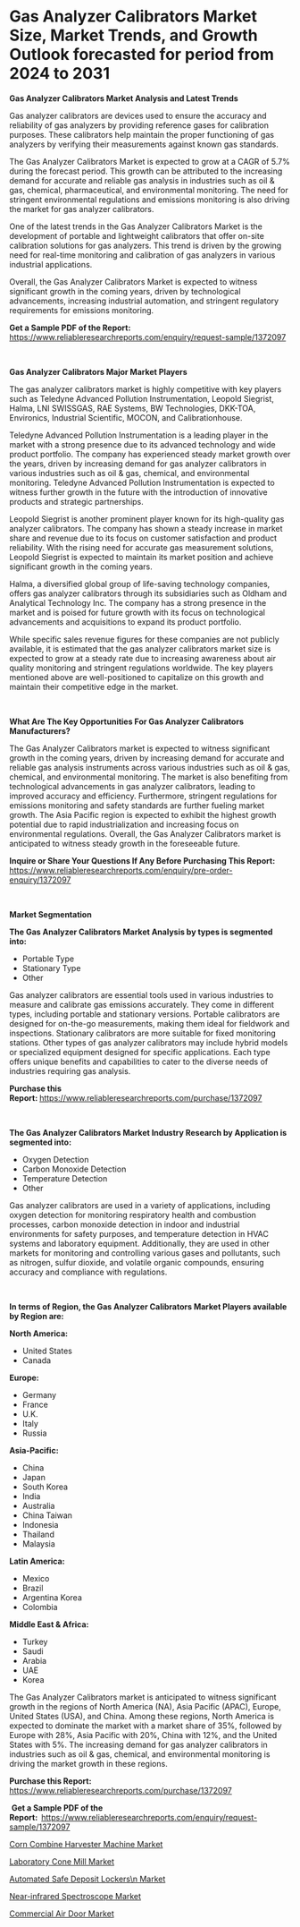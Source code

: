 <p><h1>Gas Analyzer Calibrators Market Size, Market Trends, and Growth Outlook forecasted for period from 2024 to 2031</h1></p><p><strong>Gas Analyzer Calibrators Market Analysis and Latest Trends</strong></p>
<p><p>Gas analyzer calibrators are devices used to ensure the accuracy and reliability of gas analyzers by providing reference gases for calibration purposes. These calibrators help maintain the proper functioning of gas analyzers by verifying their measurements against known gas standards.</p><p>The Gas Analyzer Calibrators Market is expected to grow at a CAGR of 5.7% during the forecast period. This growth can be attributed to the increasing demand for accurate and reliable gas analysis in industries such as oil & gas, chemical, pharmaceutical, and environmental monitoring. The need for stringent environmental regulations and emissions monitoring is also driving the market for gas analyzer calibrators.</p><p>One of the latest trends in the Gas Analyzer Calibrators Market is the development of portable and lightweight calibrators that offer on-site calibration solutions for gas analyzers. This trend is driven by the growing need for real-time monitoring and calibration of gas analyzers in various industrial applications.</p><p>Overall, the Gas Analyzer Calibrators Market is expected to witness significant growth in the coming years, driven by technological advancements, increasing industrial automation, and stringent regulatory requirements for emissions monitoring.</p></p>
<p><strong>Get a Sample PDF of the Report:&nbsp;</strong> <a href="https://www.reliableresearchreports.com/enquiry/request-sample/1372097">https://www.reliableresearchreports.com/enquiry/request-sample/1372097</a></p>
<p>&nbsp;</p>
<p><strong>Gas Analyzer Calibrators Major Market Players</strong></p>
<p><p>The gas analyzer calibrators market is highly competitive with key players such as Teledyne Advanced Pollution Instrumentation, Leopold Siegrist, Halma, LNI SWISSGAS, RAE Systems, BW Technologies, DKK-TOA, Environics, Industrial Scientific, MOCON, and Calibrationhouse.</p><p>Teledyne Advanced Pollution Instrumentation is a leading player in the market with a strong presence due to its advanced technology and wide product portfolio. The company has experienced steady market growth over the years, driven by increasing demand for gas analyzer calibrators in various industries such as oil & gas, chemical, and environmental monitoring. Teledyne Advanced Pollution Instrumentation is expected to witness further growth in the future with the introduction of innovative products and strategic partnerships.</p><p>Leopold Siegrist is another prominent player known for its high-quality gas analyzer calibrators. The company has shown a steady increase in market share and revenue due to its focus on customer satisfaction and product reliability. With the rising need for accurate gas measurement solutions, Leopold Siegrist is expected to maintain its market position and achieve significant growth in the coming years.</p><p>Halma, a diversified global group of life-saving technology companies, offers gas analyzer calibrators through its subsidiaries such as Oldham and Analytical Technology Inc. The company has a strong presence in the market and is poised for future growth with its focus on technological advancements and acquisitions to expand its product portfolio.</p><p>While specific sales revenue figures for these companies are not publicly available, it is estimated that the gas analyzer calibrators market size is expected to grow at a steady rate due to increasing awareness about air quality monitoring and stringent regulations worldwide. The key players mentioned above are well-positioned to capitalize on this growth and maintain their competitive edge in the market.</p></p>
<p>&nbsp;</p>
<p><strong>What Are The Key Opportunities For Gas Analyzer Calibrators Manufacturers?</strong></p>
<p><p>The Gas Analyzer Calibrators market is expected to witness significant growth in the coming years, driven by increasing demand for accurate and reliable gas analysis instruments across various industries such as oil & gas, chemical, and environmental monitoring. The market is also benefiting from technological advancements in gas analyzer calibrators, leading to improved accuracy and efficiency. Furthermore, stringent regulations for emissions monitoring and safety standards are further fueling market growth. The Asia Pacific region is expected to exhibit the highest growth potential due to rapid industrialization and increasing focus on environmental regulations. Overall, the Gas Analyzer Calibrators market is anticipated to witness steady growth in the foreseeable future.</p></p>
<p><strong>Inquire or Share Your Questions If Any Before Purchasing This Report:</strong> <a href="https://www.reliableresearchreports.com/enquiry/pre-order-enquiry/1372097">https://www.reliableresearchreports.com/enquiry/pre-order-enquiry/1372097</a></p>
<p>&nbsp;</p>
<p><strong>Market Segmentation</strong></p>
<p><strong>The Gas Analyzer Calibrators Market Analysis by types is segmented into:</strong></p>
<p><ul><li>Portable Type</li><li>Stationary Type</li><li>Other</li></ul></p>
<p><p>Gas analyzer calibrators are essential tools used in various industries to measure and calibrate gas emissions accurately. They come in different types, including portable and stationary versions. Portable calibrators are designed for on-the-go measurements, making them ideal for fieldwork and inspections. Stationary calibrators are more suitable for fixed monitoring stations. Other types of gas analyzer calibrators may include hybrid models or specialized equipment designed for specific applications. Each type offers unique benefits and capabilities to cater to the diverse needs of industries requiring gas analysis.</p></p>
<p><strong>Purchase this Report:&nbsp;</strong><a href="https://www.reliableresearchreports.com/purchase/1372097">https://www.reliableresearchreports.com/purchase/1372097</a></p>
<p>&nbsp;</p>
<p><strong>The Gas Analyzer Calibrators Market Industry Research by Application is segmented into:</strong></p>
<p><ul><li>Oxygen Detection</li><li>Carbon Monoxide Detection</li><li>Temperature Detection</li><li>Other</li></ul></p>
<p><p>Gas analyzer calibrators are used in a variety of applications, including oxygen detection for monitoring respiratory health and combustion processes, carbon monoxide detection in indoor and industrial environments for safety purposes, and temperature detection in HVAC systems and laboratory equipment. Additionally, they are used in other markets for monitoring and controlling various gases and pollutants, such as nitrogen, sulfur dioxide, and volatile organic compounds, ensuring accuracy and compliance with regulations.</p></p>
<p>&nbsp;</p>
<p><strong>In terms of Region, the Gas Analyzer Calibrators Market Players available by Region are:</strong></p>
<p>
    <p> <strong> North America: </strong>
        <ul>
            <li>United States</li>
            <li>Canada</li>
        </ul>
        </p> 
    <p> <strong> Europe: </strong>
        <ul>
            <li>Germany</li>
            <li>France</li>
            <li>U.K.</li>
            <li>Italy</li>
            <li>Russia</li>
        </ul>
        </p> 
    <p> <strong> Asia-Pacific: </strong>
        <ul>
            <li>China</li>
            <li>Japan</li>
            <li>South Korea</li>
            <li>India</li>
            <li>Australia</li>
            <li>China Taiwan</li>
            <li>Indonesia</li>
            <li>Thailand</li>
            <li>Malaysia</li>
        </ul>
        </p> 
    <p> <strong> Latin America: </strong>
        <ul>
            <li>Mexico</li>
            <li>Brazil</li>
            <li>Argentina Korea</li>
            <li>Colombia</li>
        </ul>
        </p> 
    <p> <strong> Middle East & Africa: </strong>
        <ul>
            <li>Turkey</li>
            <li>Saudi</li>
            <li>Arabia</li>
            <li>UAE</li>
            <li>Korea</li>
        </ul>
    </p>
    </p>
<p><p>The Gas Analyzer Calibrators market is anticipated to witness significant growth in the regions of North America (NA), Asia Pacific (APAC), Europe, United States (USA), and China. Among these regions, North America is expected to dominate the market with a market share of 35%, followed by Europe with 28%, Asia Pacific with 20%, China with 12%, and the United States with 5%. The increasing demand for gas analyzer calibrators in industries such as oil & gas, chemical, and environmental monitoring is driving the market growth in these regions.</p></p>
<p><strong>Purchase this Report: </strong><a href="https://www.reliableresearchreports.com/purchase/1372097">https://www.reliableresearchreports.com/purchase/1372097</a></p>
<p>&nbsp;<strong>Get a Sample PDF of the Report:&nbsp;&nbsp;</strong><a href="https://www.reliableresearchreports.com/enquiry/request-sample/1372097">https://www.reliableresearchreports.com/enquiry/request-sample/1372097</a></p>
<p><strong></strong></p>
<p><p><a href="https://medium.com/p/ddd634c86b29/edit">Corn Combine Harvester Machine Market</a></p><p><a href="https://medium.com/p/1e716723c729/edit">Laboratory Cone Mill Market</a></p><p><a href="https://medium.com/p/ec41b78c4658/edit">Automated Safe Deposit Lockers\n Market</a></p><p><a href="https://medium.com/p/8d2da49bc517/edit">Near-infrared Spectroscope Market</a></p><p><a href="https://medium.com/p/76bbaae39469/edit">Commercial Air Door Market</a></p></p>